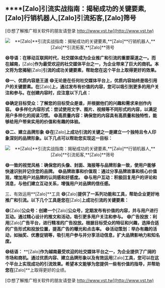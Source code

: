 ## ****[Zalo]**引流实战指南：揭秘成功的关键要素,**[Zalo]**行销机器人,**[Zalo]**引流拓客,**[Zalo]**筛号**

[😍想了解推广相关软件的朋友请登录 http://www.vst.tw](http://www.vst.tw)

 <center><img src="https://vst.tw/MP4/tuiguang/png/4.png" alt="**[Zalo]**引流实战指南：揭秘成功的关键要素,**[Zalo]**行销机器人,**[Zalo]**引流拓客,**[Zalo]**筛号"></center>

**😄导语：在移动互联网时代，社交媒体成为企业推广和引流的重要渠道之一。而在越南，**[Zalo]**作为最受欢迎的社交媒体平台之一，为企业带来了巨大的商机。本文将为您揭秘**[Zalo]**引流的成功关键要素，帮助您在这个平台上取得更好的效果。**

**😄一、优质内容是王道**
**😄无论是在任何社交媒体平台上，优质内容始终是吸引用户的关键要素。在**[Zalo]**上，通过发布有价值的内容，您可以吸引到更多的用户关注和参与。在创建内容时，应注意以下几点：**

**😄确定目标受众：了解您的目标受众是谁，并根据他们的兴趣和需求来创作内容。**
**😄多样化内容形式：尝试使用文字、图片、视频等不同形式的内容，以满足用户多样化的阅读习惯。**
**😄高质量内容：确保您的内容具有高质量和独特性，能够给用户带来实用的价值和有趣的体验。**

**😄二、建立品牌形象**
**😄在**[Zalo]**上成功引流的关键之一是建立一个独特且令人印象深刻的品牌形象。以下几点可以帮助您实现这一目标：**

 <center><img src="https://vst.tw/MP4/tuiguang/png/7.png" alt="**[Zalo]**引流实战指南：揭秘成功的关键要素,**[Zalo]**行销机器人,**[Zalo]**引流拓客,**[Zalo]**筛号"></center>

**😄一致的视觉风格：确保您的头像、封面、海报等与品牌形象一致，使用户能够快速识别并记住您的品牌。**
**😄品牌故事和价值观：通过分享品牌故事和核心价值观，增加用户对品牌的认同感和好感度。**
**😄与用户互动：积极回复用户的评论和消息，与他们建立互动关系，增强用户对品牌的信任感。**

三、有效运用**[Zalo]**工具
**😄**[Zalo]**提供了一系列功能和工具，帮助企业更好地推广和引流。以下几个工具是您在**[Zalo]**上成功引流的关键要素：**

**😄**[Zalo]**公众号：创建一个**[Zalo]**公众号，定期发布有价值的内容，并与用户进行互动。通过精心设计的推文和活动，吸引更多用户关注和参与。**
**😄广告投放：利用**[Zalo]**广告平台，进行精准的广告投放。根据目标受众的特征和兴趣，选择合适的广告形式和投放位置，提高广告的曝光和点击率。**
**😄活动策划：举办有趣的活动，如抽奖、优惠促销等，吸引用户参与并分享活动信息，扩大品牌影响力和知名度。**

**😄结语：**
**[Zalo]**作为越南最受欢迎的社交媒体平台之一，为企业提供了广阔的市场和商机。通过优质内容、建立品牌形象以及有效运用**[Zalo]**工具，您可以在这个平台上实现成功的引流效果。希望本文能够为您提供一些有价值的指导，并帮助您在**[Zalo]**上取得更好的业绩。

[😍想了解推广相关软件的朋友请登录 http://www.vst.tw](http://www.vst.tw)



